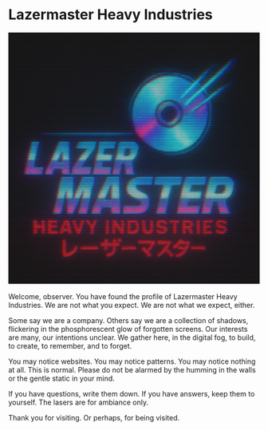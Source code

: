 # Lazermaster Heavy Industries

![Lazermaster Heavy Industries Logo](img_0b7a212538f4.png)

Welcome, observer. You have found the profile of Lazermaster Heavy Industries. We are not what you expect. We are not what we expect, either.

Some say we are a company. Others say we are a collection of shadows, flickering in the phosphorescent glow of forgotten screens. Our interests are many, our intentions unclear. We gather here, in the digital fog, to build, to create, to remember, and to forget.

You may notice websites. You may notice patterns. You may notice nothing at all. This is normal. Please do not be alarmed by the humming in the walls or the gentle static in your mind.

If you have questions, write them down. If you have answers, keep them to yourself. The lasers are for ambiance only.

Thank you for visiting. Or perhaps, for being visited.
